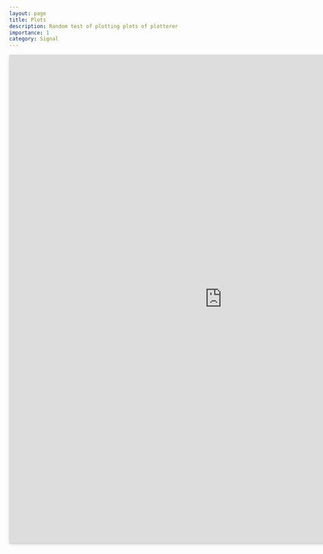 ```yaml
---
layout: page
title: Plots
description: Random test of plotting plots of plotterer
importance: 1
category: Signal
---
```


<!DOCTYPE html>
<html>
<head>
    <title>Embedded Content</title>
    <style>
        .tl-html-container, .tl-embed-container {
            /* Add any specific styles you need here */
        }
        .tlui-icon {
            /* Styles for the icon */
        }
    </style>
</head>
<body>
    <div id="shape:zltuy01GjutFpB9cEO93-" class="tl-html-container tl-embed-container">
        <iframe src="https://makereal.tldraw.link/zltuy01GjutFpB9cEO93-?preview=1&amp;v=1" width="992.068" height="1139.6206" draggable="false" style="pointer-events: none; box-shadow: rgba(0, 0, 0, 0.227) 0px 2px 4px -1px, rgba(0, 0, 0, 0.12) 0px 3px 12px -2px; border: 1px solid var(--color-panel-contrast); border-radius: var(--radius-2);"></iframe>
        <!-- Additional buttons and elements here -->
    </div>
</body>
</html>



